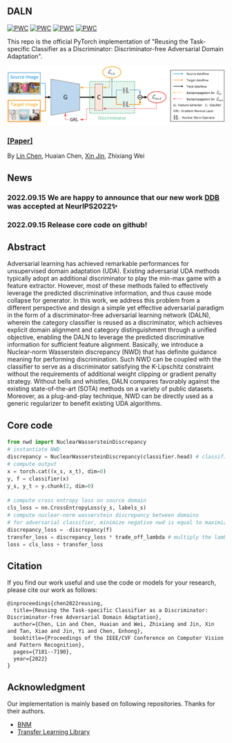 ## DALN
[![PWC](https://img.shields.io/endpoint.svg?url=https://paperswithcode.com/badge/reusing-the-task-specific-classifier-as-a/domain-adaptation-on-imageclef-da)](https://paperswithcode.com/sota/domain-adaptation-on-imageclef-da?p=reusing-the-task-specific-classifier-as-a)
[![PWC](https://img.shields.io/endpoint.svg?url=https://paperswithcode.com/badge/reusing-the-task-specific-classifier-as-a/domain-adaptation-on-office-31)](https://paperswithcode.com/sota/domain-adaptation-on-office-31?p=reusing-the-task-specific-classifier-as-a)
[![PWC](https://img.shields.io/endpoint.svg?url=https://paperswithcode.com/badge/reusing-the-task-specific-classifier-as-a/domain-adaptation-on-office-home)](https://paperswithcode.com/sota/domain-adaptation-on-office-home?p=reusing-the-task-specific-classifier-as-a)
[![PWC](https://img.shields.io/endpoint.svg?url=https://paperswithcode.com/badge/reusing-the-task-specific-classifier-as-a/domain-adaptation-on-visda2017)](https://paperswithcode.com/sota/domain-adaptation-on-visda2017?p=reusing-the-task-specific-classifier-as-a)

This repo is the official PyTorch implementation of "Reusing the Task-specific Classifier as a Discriminator: Discriminator-free Adversarial Domain Adaptation".

![](resources/figure1.png)
### [[Paper]](https://openaccess.thecvf.com/content/CVPR2022/html/Chen_Reusing_the_Task-Specific_Classifier_as_a_Discriminator_Discriminator-Free_Adversarial_Domain_CVPR_2022_paper.html)
By [Lin Chen](https://scholar.google.com/citations?user=-t92FH8AAAAJ&hl=zh-CN&oi=sra), Huaian Chen, [Xin Jin](https://scholar.google.com/citations?hl=en&user=byaSC-kAAAAJ), Zhixiang Wei

## News
### 2022.09.15 We are happy to announce that our new work [DDB](https://github.com/xiaoachen98/DDB.git) was accepted at NeurIPS2022✨
### 2022.09.15 Release core code on github!

## Abstract
Adversarial learning has achieved remarkable performances for unsupervised domain adaptation (UDA). 
Existing adversarial UDA methods typically adopt an additional discriminator to play the min-max game with a feature extractor. 
However, most of these methods failed to effectively leverage the predicted discriminative information, and thus cause mode collapse for generator.
In this work, we address this problem from a different perspective and design a simple yet effective adversarial paradigm in the form of a discriminator-free adversarial learning network (DALN), 
wherein the category classifier is reused as a discriminator, which achieves explicit domain alignment and category distinguishment through a unified objective, enabling the DALN to leverage the predicted discriminative information for sufficient feature alignment. Basically, we introduce a Nuclear-norm Wasserstein discrepancy (NWD) that has definite guidance meaning for performing discrimination. Such NWD can be coupled with the classifier to serve as a discriminator satisfying the K-Lipschitz constraint without the requirements of additional weight clipping or gradient penalty strategy. Without bells and whistles, DALN compares favorably against the existing state-of-the-art (SOTA) methods on a variety of public datasets. Moreover, as a plug-and-play technique, NWD can be directly used as a generic regularizer to benefit existing UDA algorithms.

## Core code
```python
from nwd import NuclearWassersteinDiscrepancy
# instantiate NWD
discrepancy = NuclearWassersteinDiscrepancy(classifier.head) # classifier is your own whole classification model
# compute output
x = torch.cat((x_s, x_t), dim=0)
y, f = classifier(x)
y_s, y_t = y.chunk(2, dim=0)

# compute cross entropy loss on source domain
cls_loss = nn.CrossEntropyLoss(y_s, labels_s)
# compute nuclear-norm wasserstein discrepancy between domains
# for adversarial classifier, minimize negative nwd is equal to maximize nwd
discrepancy_loss = -discrepancy(f)
transfer_loss = discrepancy_loss * trade_off_lambda # multiply the lambda to trade off the loss term
loss = cls_loss + transfer_loss
```

## Citation
If you find our work useful and use the code or models for your research, please cite our work as follows:
```none
@inproceedings{chen2022reusing,
  title={Reusing the Task-specific Classifier as a Discriminator: Discriminator-free Adversarial Domain Adaptation},
  author={Chen, Lin and Chen, Huaian and Wei, Zhixiang and Jin, Xin and Tan, Xiao and Jin, Yi and Chen, Enhong},
  booktitle={Proceedings of the IEEE/CVF Conference on Computer Vision and Pattern Recognition},
  pages={7181--7190},
  year={2022}
}
```

## Acknowledgment
Our implementation is mainly based on following repositories. Thanks for their authors.
* [BNM](https://github.com/cuishuhao/BNM.git)
* [Transfer Learning Library](https://github.com/thuml/Transfer-Learning-Library.git)